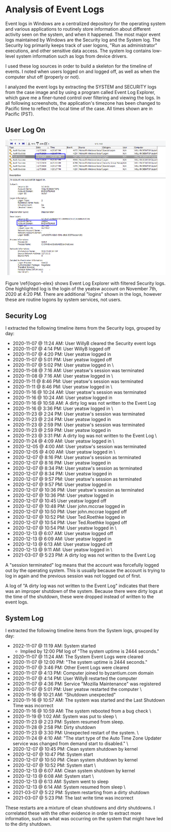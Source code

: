 # Analysis of Event Logs

Event logs in Windows are a centralized depository for the operating system and various applications to routinely store information about different activity seen on the system, and when it happened. The most major event logs maintained by Windows are the Security log and the System log. The Security log primarily keeps track of user logons, "Run as administrator" executions, and other sensitive data access. The system log contains low-level system information such as logs from device drivers. 

I used these log sources in order to build a skeleton for the timeline of events. I noted when users logged on and logged off, as well as when the computer shut off (properly or not). 

I analyzed the event logs by extracting the SYSTEM and SECURITY logs from the case image and by using a program called Event Log Explorer, which gave me a finer-tuned control over filtering and viewing the logs. In all following screenshots, the application's timezone has been changed to Pacific time to reflect the local time of the case. All times shown are in Pacific (PST).

## User Log On
![A screenshot of Event Log Explorer showing the details of a user logon.](./images/logon-elex.png)

Figure \ref{logon-elex} shows Event Log Explorer with filtered Security logs. One highlighted log is the login of the yeatsw account on November 7th, 2020 at 4:20 PM. There are additional "logins" shown in the logs, however these are routine logons by system services, not users.

## Security Log 

I extracted the following timeline items from the Security logs, grouped by day:

- 2020-11-07 @ 11:24 AM: User WillyB cleared the Security event logs
- 2020-11-07 @ 4:14 PM: User WillyB logged off
- 2020-11-07 @ 4:20 PM: User yeatsw logged in
- 2020-11-07 @ 5:01 PM: User yeatsw logged off
- 2020-11-07 @ 5:02 PM: User yeatsw logged in
\
- 2020-11-08 @ 7:16 AM: User yeatsw's session was terminated
- 2020-11-08 @ 7:16 AM: User yeatsw logged in
\
- 2020-11-11 @ 8:46 PM: User yeatsw's session was terminated
- 2020-11-11 @ 8:46 PM: User yeatsw logged in
\
- 2020-11-16 @ 10:24 AM: User yeatsw's session was terminated
- 2020-11-16 @ 10:24 AM: User yeatsw logged in
- 2020-11-16 @ 10:58 AM: A dirty log was not written to the Event Log
- 2020-11-16 @ 3:36 PM: User yeatsw logged in
\
- 2020-11-23 @ 2:24 PM: User yeatsw's session was terminated
- 2020-11-23 @ 2:24 PM: User yeatsw logged in
- 2020-11-23 @ 2:59 PM: User yeatsw's session was terminated
- 2020-11-23 @ 2:59 PM: User yeatsw logged in
- 2020-11-23 @ 3:31 PM: A dirty log was not written to the Event Log
\
- 2020-11-24 @ 4:09 AM: User yeatsw logged in 
\
- 2020-12-05 @ 4:00 AM: User yeatsw's session was terminated
- 2020-12-05 @ 4:00 AM: User yeatsw logged in
\
- 2020-12-07 @ 8:16 PM: User yeatsw's session as terminated
- 2020-12-07 @ 8:16 PM: User yeatsw logged in 
- 2020-12-07 @ 8:34 PM: User yeatsw's session as terminated
- 2020-12-07 @ 8:34 PM: User yeatsw logged in 
- 2020-12-07 @ 9:57 PM: User yeatsw's session as terminated
- 2020-12-07 @ 9:57 PM: User yeatsw logged in
- 2020-12-07 @ 10:36 PM: User yeatsw's session as terminated
- 2020-12-07 @ 10:36 PM: User yeatsw logged in
- 2020-12-07 @ 10:45 User yeatsw logged off
- 2020-12-07 @ 10:48 PM: User john.mccrae logged in
- 2020-12-07 @ 10:50 PM: User john.mccrae logged off
- 2020-12-07 @ 10:52 PM: User Ted.Roethke logged in
- 2020-12-07 @ 10:54 PM: User Ted.Roethke logged off
- 2020-12-07 @ 10:54 PM: User yeatsw logged in
\
- 2020-12-13 @ 6:07 AM: User yeatsw logged off
- 2020-12-13 @ 6:09 AM: User yeatsw logged in
- 2020-12-13 @ 6:13 AM: User yeatsw logged off
- 2020-12-13 @ 9:11 AM: User yeatsw logged in 
\
- 2021-03-07 @ 5:23 PM: A dirty log was not written to the Event Log

A "session terminated" log means that the account was forcefully logged out by the operating system. This is usually because the account is trying to log in again and the previous session was not logged out of first.

A log of "A dirty log was not written to the Event Log" indicates that there was an improper shutdown of the system. Because there were dirty logs at the time of the shutdown, these were dropped instead of written to the event logs.

## System Log

I extracted the following timeline items from the System logs, grouped by day:

- 2022-11-07 @ 11:19 AM: System started
    - Implied by 12:00 PM log of "The system uptime is 2444 seconds."
- 2020-11-07 @ 11:24 AM: The System Event Logs were cleared
- 2020-11-07 @ 12:00 PM: "The system uptime is 2444 seconds."
- 2020-11-07 @ 3:46 PM: Other Event Logs were cleared
- 2020-11-07 @ 4:13 PM: Computer joined to byzantium.com domain
- 2020-11-07 @ 4:14 PM: User WillyB restarted the computer
- 2020-11-07 @ 4:36 PM: Service "Mozilla Maintenance" was registered
- 2020-11-07 @ 5:01 PM: User yeatsw restarted the computer
\
- 2020-11-16 @ 10:21 AM: "Shutdown unexpected"
- 2020-11-16 @ 10:57 AM: The system was started and the Last Shutdown Time was incorrect
- 2020-11-16 @ 10:59 AM: The system rebooted from a bug check
\
- 2020-11-19 @ 1:02 AM: System was put to sleep
\
- 2020-11-23 @ 2:23 PM: System resumed from sleep.
- 2020-11-28 @ 2:58 PM: Dirty shutdown
- 2020-11-23 @ 3:30 PM: Unexpected restart of the system.
\
- 2020-11-24 @ 4:10 AM: "The start type of the Auto Time Zone Updater service was changed from demand start to disabled."
\
- 2020-12-07 @ 10:45 PM: Clean system shutdown by kernel
- 2020-12-07 @ 10:47 PM: System start
- 2020-12-07 @ 10:50 PM: Clean system shutdown by kernel
- 2020-12-07 @ 10:52 PM: System start
\
- 2020-12-13 @ 6:07 AM: Clean system shutdown by kernel
- 2020-12-13 @ 6:08 AM: System start
\
- 2020-12-13 @ 6:13 AM: System went to sleep
- 2020-12-13 @ 6:14 AM: System resumed from sleep
\
- 2021-03-07 @ 5:22 PM: System restarting from a dirty shutdown
- 2021-03-07 @ 5:23 PM: The last write time was incorrect

These restarts are a mixture of clean shutdowns and dirty shutdowns. I correlated these with the other evidence in order to extract more information, such as what was occurring on the system that might have led to the dirty shutdown.
